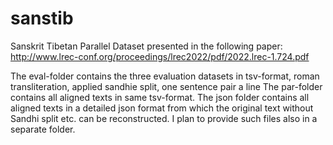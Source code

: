 # sanstib
Sanskrit Tibetan Parallel Dataset presented in the following paper: 
http://www.lrec-conf.org/proceedings/lrec2022/pdf/2022.lrec-1.724.pdf

The eval-folder contains the three evaluation datasets in tsv-format, roman transliteration, applied sandhie split, one sentence pair a line 
The par-folder contains all aligned texts in same tsv-format.
The json folder contains all aligned texts in a detailed json format from which the original text without Sandhi split etc. can be reconstructed. I plan to provide such files also in a separate folder. 
